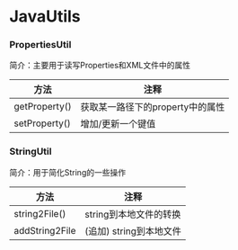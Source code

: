 # JavaUtils


### PropertiesUtil

简介：主要用于读写Properties和XML文件中的属性

|  方法   |   注释  |
| --- | --- |
|   getProperty()   |  获取某一路径下的property中的属性   |
| setProperty()    | 增加/更新一个键值                                |

    
 

### StringUtil

简介：用于简化String的一些操作

|  方法   |   注释  |
| --- | --- |
|string2File()  |    string到本地文件的转换|
|addString2File  |(追加) string到本地文件|